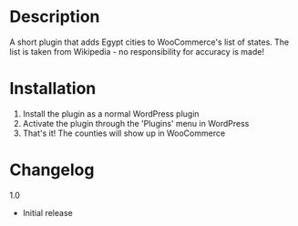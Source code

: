 Description
========================

A short plugin that adds Egypt cities to WooCommerce's list of states. The list is taken from Wikipedia - no responsibility for accuracy is made!


Installation
========================
1. Install the plugin as a normal WordPress plugin
2. Activate the plugin through the 'Plugins' menu in WordPress
3. That's it! The counties will show up in WooCommerce


Changelog
========================
1.0
- Initial release
